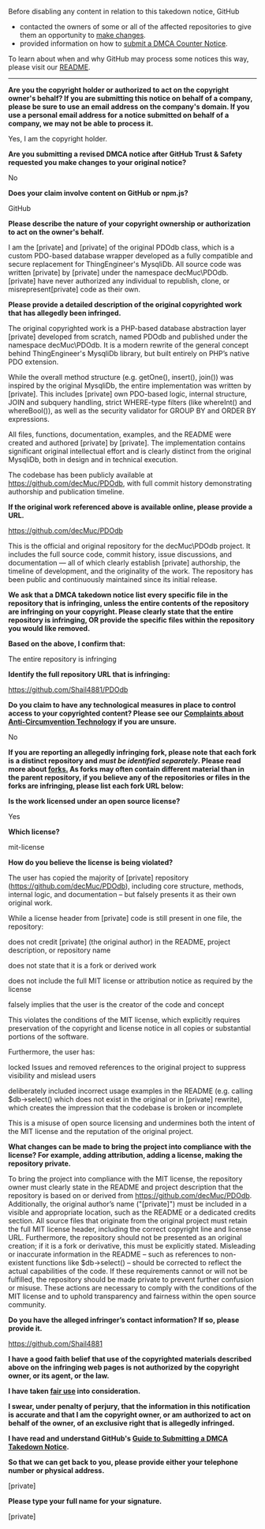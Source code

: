 Before disabling any content in relation to this takedown notice, GitHub
- contacted the owners of some or all of the affected repositories to give them an opportunity to [make changes](https://docs.github.com/en/github/site-policy/dmca-takedown-policy#a-how-does-this-actually-work).
- provided information on how to [submit a DMCA Counter Notice](https://docs.github.com/en/articles/guide-to-submitting-a-dmca-counter-notice).

To learn about when and why GitHub may process some notices this way, please visit our [README](https://github.com/github/dmca/blob/master/README.md#anatomy-of-a-takedown-notice).

---

**Are you the copyright holder or authorized to act on the copyright owner's behalf? If you are submitting this notice on behalf of a company, please be sure to use an email address on the company's domain. If you use a personal email address for a notice submitted on behalf of a company, we may not be able to process it.**

Yes, I am the copyright holder.

**Are you submitting a revised DMCA notice after GitHub Trust & Safety requested you make changes to your original notice?**

No

**Does your claim involve content on GitHub or npm.js?**

GitHub

**Please describe the nature of your copyright ownership or authorization to act on the owner's behalf.**

I am the [private] and [private] of the original PDOdb class, which is a custom PDO-based database wrapper developed as a fully compatible and secure replacement for ThingEngineer's MysqliDb. All source code was written [private] by [private] under the namespace decMuc\PDOdb. [private] have never authorized any individual to republish, clone, or misrepresent[private] code as their own.

**Please provide a detailed description of the original copyrighted work that has allegedly been infringed.**

The original copyrighted work is a PHP-based database abstraction layer [private] developed from scratch, named PDOdb and published under the namespace decMuc\PDOdb. It is a modern rewrite of the general concept behind ThingEngineer's MysqliDb library, but built entirely on PHP’s native PDO extension.

While the overall method structure (e.g. getOne(), insert(), join()) was inspired by the original MysqliDb, the entire implementation was written by [private]. This includes [private] own PDO-based logic, internal structure, JOIN and subquery handling, strict WHERE-type filters (like whereInt() and whereBool()), as well as the security validator for GROUP BY and ORDER BY expressions.

All files, functions, documentation, examples, and the README were created and authored [private] by [private]. The implementation contains significant original intellectual effort and is clearly distinct from the original MysqliDb, both in design and in technical execution.

The codebase has been publicly available at https://github.com/decMuc/PDOdb, with full commit history demonstrating authorship and publication timeline.

**If the original work referenced above is available online, please provide a URL.**

https://github.com/decMuc/PDOdb

This is the official and original repository for the decMuc\PDOdb project. It includes the full source code, commit history, issue discussions, and documentation — all of which clearly establish [private] authorship, the timeline of development, and the originality of the work. The repository has been public and continuously maintained since its initial release.

**We ask that a DMCA takedown notice list every specific file in the repository that is infringing, unless the entire contents of the repository are infringing on your copyright. Please clearly state that the entire repository is infringing, OR provide the specific files within the repository you would like removed.**

**Based on the above, I confirm that:**

The entire repository is infringing

**Identify the full repository URL that is infringing:**

https://github.com/Shail4881/PDOdb

**Do you claim to have any technological measures in place to control access to your copyrighted content? Please see our <a href="https://docs.github.com/articles/guide-to-submitting-a-dmca-takedown-notice#complaints-about-anti-circumvention-technology">Complaints about Anti-Circumvention Technology</a> if you are unsure.**

No

**If you are reporting an allegedly infringing fork, please note that each fork is a distinct repository and <i>must be identified separately</i>. Please read more about <a href="https://docs.github.com/articles/dmca-takedown-policy#b-what-about-forks-or-whats-a-fork">forks.</a> As forks may often contain different material than in the parent repository, if you believe any of the repositories or files in the forks are infringing, please list each fork URL below:**

**Is the work licensed under an open source license?**

Yes

**Which license?**

mit-license

**How do you believe the license is being violated?**

The user has copied the majority of [private] repository (https://github.com/decMuc/PDOdb), including core structure, methods, internal logic, and documentation – but falsely presents it as their own original work.

While a license header from [private] code is still present in one file, the repository:

does not credit [private] (the original author) in the README, project description, or repository name

does not state that it is a fork or derived work

does not include the full MIT license or attribution notice as required by the license

falsely implies that the user is the creator of the code and concept

This violates the conditions of the MIT license, which explicitly requires preservation of the copyright and license notice in all copies or substantial portions of the software.

Furthermore, the user has:

locked Issues and removed references to the original project to suppress visibility and mislead users

deliberately included incorrect usage examples in the README (e.g. calling $db->select() which does not exist in the original or in [private] rewrite), which creates the impression that the codebase is broken or incomplete

This is a misuse of open source licensing and undermines both the intent of the MIT license and the reputation of the original project.

**What changes can be made to bring the project into compliance with the license? For example, adding attribution, adding a license, making the repository private.**

To bring the project into compliance with the MIT license, the repository owner must clearly state in the README and project description that the repository is based on or derived from https://github.com/decMuc/PDOdb. Additionally, the original author’s name ("[private]") must be included in a visible and appropriate location, such as the README or a dedicated credits section. All source files that originate from the original project must retain the full MIT license header, including the correct copyright line and license URL. Furthermore, the repository should not be presented as an original creation; if it is a fork or derivative, this must be explicitly stated. Misleading or inaccurate information in the README – such as references to non-existent functions like $db->select() – should be corrected to reflect the actual capabilities of the code. If these requirements cannot or will not be fulfilled, the repository should be made private to prevent further confusion or misuse. These actions are necessary to comply with the conditions of the MIT license and to uphold transparency and fairness within the open source community.

**Do you have the alleged infringer’s contact information? If so, please provide it.**

https://github.com/Shail4881

**I have a good faith belief that use of the copyrighted materials described above on the infringing web pages is not authorized by the copyright owner, or its agent, or the law.**

**I have taken <a href="https://www.lumendatabase.org/topics/22">fair use</a> into consideration.**

**I swear, under penalty of perjury, that the information in this notification is accurate and that I am the copyright owner, or am authorized to act on behalf of the owner, of an exclusive right that is allegedly infringed.**

**I have read and understand GitHub's <a href="https://docs.github.com/articles/guide-to-submitting-a-dmca-takedown-notice/">Guide to Submitting a DMCA Takedown Notice</a>.**

**So that we can get back to you, please provide either your telephone number or physical address.**

[private]

**Please type your full name for your signature.**

[private]
